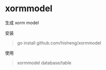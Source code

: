 # xormmodel
生成 xorm model

安装
>go install github.com/hisheng/xormmodel

使用 
>xormmodel database/table

